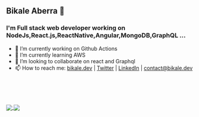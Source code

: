 ## Bikale Aberra 👋

### I'm Full stack web developer working on NodeJs,React.js,ReactNative,Angular,MongoDB,GraphQL ...

- 🔭 I’m currently working on Github Actions
- 🌱 I’m currently learning AWS
- 👯 I’m looking to collaborate on react and Graphql
- 📫 How to reach me: [bikale.dev](https://bikale.dev) | [Twitter](https://twitter.com/BikaleAberra) | [LinkedIn](https://www.linkedin.com/in/bikaleaberra/)  | [contact@bikale.dev](mailto:contact@bikale.dev)
<!--
- 🤔 I’m looking for help with ...
- 💬 Ask me about ...
- 😄 Pronouns: ...
- ⚡ Fun fact: ...
-->
<br/>
<br/>

<!--
<a href="https://github.com/bikale/FarmerMarektplace">
  <img align="center" src="https://github-readme-stats.vercel.app/api/pin/?username=bikale&repo=FarmerMarektplace&theme=vue-dark" />
</a>

  <a href="https://github.com/bikale/graphql-react-eventBooking">
  <img align="center" src="https://github-readme-stats.vercel.app/api/pin/?username=bikale&repo=graphql-react-eventBooking&theme=vue-dark" />
</a>
![Bikale's github stats](https://github-readme-stats.vercel.app/api?username=bikale&count_private=true&show_icons=true&theme=vue-dark)

[![Top Langs](https://github-readme-stats.vercel.app/api/top-langs/?username=bikale&layout=compact)](https://github.com/bikale/github-readme-stats)
-->
<br/>
<br/>
  <a href="https://github.com/bikale">
  <img align="center" src="https://github-readme-stats.vercel.app/api?username=bikale&count_private=true&show_icons=true&theme=vue-dark" />
</a>
 <a href="https://github.com/bikale/github-readme-stats">
  <img align="center" src="https://github-readme-stats.vercel.app/api/top-langs/?username=bikale&layout=compact" />
</a>


